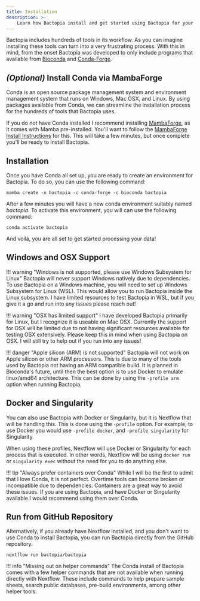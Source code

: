 ```yaml
---
title: Installation
description: >-
    Learn how Bactopia install and get started using Bactopia for your genomic analyses.
---
```


Bactopia includes hundreds of tools in its workflow. As you can imagine installing these
tools can turn into a very frustrating process. With this in mind, from the onset Bactopia was
developed to only include programs that available from [Bioconda](https://bioconda.github.io/)
and [Conda-Forge](https://conda-forge.org/).

## *(Optional)* Install Conda via MambaForge

Conda is an open source package management system and environment management system that runs
on Windows, Mac OSX, and Linux. By using packages available from Conda, we can streamline the
installation process for the hundreds of tools that Bactopia uses.

If you do not have Conda installed I recommend installing
[MambaForge](https://github.com/conda-forge/miniforge#mambaforge), as it comes with Mamba
pre-installed. You'll want to follow the [MambaForge Install Instructions](https://github.com/conda-forge/miniforge#unix-like-platforms-mac-os--linux)
for this. This will take a few minutes, but once complete you'll be ready to install
Bactopia.

## Installation
Once you have Conda all set up, you are ready to create an environment for
Bactopia. To do so, you can use the following command:

```{bash}
mamba create -n bactopia -c conda-forge -c bioconda bactopia
```

After a few minutes you will have a new conda environment suitably named *bactopia*.
To activate this environment, you will can use the following command:

```{bash}
conda activate bactopia
```

And voilà, you are all set to get started processing your data!

## Windows and OSX Support

!!! warning "Windows is not supported, please use Windows Subsystem for Linux"
    Bactopia will never support Windows natively due to dependencies. To use Bactopia on a
    Windows machine, you will need to set up Windows Subsystem for Linux (WSL). This would
    allow you to run Bactopia inside the Linux subsystem. I have limited resources to test
    Bactopia in WSL, but if you give it a go and run into any issues please reach out!

!!! warning "OSX has limited support"
    I have developed Bactopia primarily for Linux, but I recognize it is useable on Mac OSX.
    Currently the support for OSX will be limited due to not having significant resources
    available for testing OSX extensively. Please keep this in mind when using Bactopia on
    OSX. I will still try to help out if you run into any issues!

!!! danger "Apple silicon (ARM) is not supported"
    Bactopia will not work on Apple silicon or other ARM processors. This is due to many of
    the tools used by Bactopia not having an ARM compatible build. It is planned in Bioconda's
    future, until then the best option is to use Docker to emulate linux/amd64 architecture.
    This can be done by using the `-profile arm` option when running Bactopia.

## Docker and Singularity

You can also use Bactopia with Docker or Singularity, but it is Nextflow that will be
handling this. This is done using the `-profile` option. For example, to use Docker you
would use `-profile docker`, and `-profile singularity` for Singularity.

When using these profiles, Nextflow will use Docker or Singularity for each process that
is executed. In other words, Nextflow will be using `docker run` or `singularity exec`
without the need for you to do anything else.

!!! tip "Always prefer containers over Conda"
    While I will be the first to admit that I love Conda, it is not perfect. Overtime tools
    can become broken or incompatible due to dependencies. Containers are a great way
    to avoid these issues. If you are using Bactopia, and have Docker or Singularity
    available I would recommend using them over Conda.

## Run from GitHub Repository

Alternatively, if you already have Nextflow installed, and you don't want to use
Conda to install Bactopia, you can run Bactopia directly from the GitHub repository.

```{bash}
nextflow run bactopia/bactopia
```

!!! info "Missing out on helper commands"
    The Conda install of Bactopia comes with a few helper commands that are not available
    when running directly with Nextflow. These include commands to help prepare sample sheets,
    search public databases, pre-build environments, among other helper tools.
